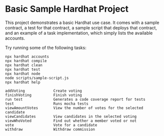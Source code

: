 # Basic Sample Hardhat Project

This project demonstrates a basic Hardhat use case. It comes with a sample contract, a test for that contract, a sample script that deploys that contract, and an example of a task implementation, which simply lists the available accounts.

Try running some of the following tasks:

```shell
npx hardhat accounts
npx hardhat compile
npx hardhat clean
npx hardhat test
npx hardhat node
node scripts/sample-script.js
npx hardhat help
```

```tasks
addVoting             Create voting
finishVoting          Finish voting
run test              Generates a code coverage report for tests
test                  Runs mocha tests
viewAmountVotes       View the number of votes for the selected candidate
viewCandidates        View candidates in the selected voting
viewWhoVoted          Find out whether a member voted or not
vote                  Vote for a candidate
withdraw              Withdraw commission
```